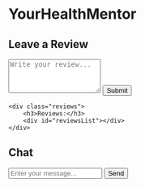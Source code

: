 # YourHealthMentor
<!DOCTYPE html>
<html lang="en">
<head>
    <meta charset="UTF-8">
    <meta name="viewport" content="width=device-width, initial-scale=1.0">
    <title>YourHealthMentor - Reviews and Chat</title>
</head>
<body>

<!-- Reviews Section -->
<div class="review-container">
    <h2>Leave a Review</h2>
    <form id="reviewForm">
        <textarea id="reviewText" placeholder="Write your review..." rows="4" required></textarea>
        <button type="submit">Submit</button>
    </form>

    <div class="reviews">
        <h3>Reviews:</h3>
        <div id="reviewsList"></div>
    </div>
</div>

<!-- Chat Section -->
<div class="chat-container">
    <h2>Chat</h2>
    <div id="chatBox"></div>
    <form id="chatForm">
        <input type="text" id="chatMessage" placeholder="Enter your message..." required />
        <button type="submit">Send</button>
    </form>
</div>

<script>
    // Simple code for adding reviews
    document.getElementById('reviewForm').addEventListener('submit', function(event) {
        event.preventDefault();
        const reviewText = document.getElementById('reviewText').value;

        if (reviewText) {
            const reviewElement = document.createElement('div');
            reviewElement.classList.add('review');
            reviewElement.textContent = reviewText;

            document.getElementById('reviewsList').appendChild(reviewElement);
            document.getElementById('reviewText').value = ''; // Clear the field
        }
    });

    // Simple code for the chat
    document.getElementById('chatForm').addEventListener('submit', function(event) {
        event.preventDefault();
        const message = document.getElementById('chatMessage').value;

        if (message) {
            const messageElement = document.createElement('div');
            messageElement.classList.add('chat-message');
            messageElement.textContent = message;

            document.getElementById('chatBox').appendChild(messageElement);
            document.getElementById('chatMessage').value = ''; // Clear the field
        }
    });
</script>

</body>
</html>
